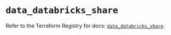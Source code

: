 # `data_databricks_share`

Refer to the Terraform Registry for docs: [`data_databricks_share`](https://registry.terraform.io/providers/databricks/databricks/1.65.0/docs/data-sources/share).
